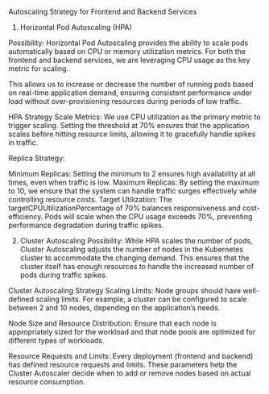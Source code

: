 Autoscaling Strategy for Frontend and Backend Services

1. Horizontal Pod Autoscaling (HPA)

Possibility: Horizontal Pod Autoscaling provides the ability to scale pods automatically based on CPU or memory utilization metrics. For both the frontend and backend services, we are leveraging CPU usage as the key metric for scaling.

This allows us to increase or decrease the number of running pods based on real-time application demand, ensuring consistent performance under load without over-provisioning resources during periods of low traffic.

HPA Strategy
Scale Metrics: We use CPU utilization as the primary metric to trigger scaling. Setting the threshold at 70% ensures that the application scales before hitting resource limits, allowing it to gracefully handle spikes in traffic.

Replica Strategy:

Minimum Replicas: Setting the minimum to 2 ensures high availability at all times, even when traffic is low.
Maximum Replicas: By setting the maximum to 10, we ensure that the system can handle traffic surges effectively while controlling resource costs.
Target Utilization: The targetCPUUtilizationPercentage of 70% balances responsiveness and cost-efficiency. Pods will scale when the CPU usage exceeds 70%, preventing performance degradation during traffic spikes.


2. Cluster Autoscaling
Possibility: While HPA scales the number of pods, Cluster Autoscaling adjusts the number of nodes in the Kubernetes cluster to accommodate the changing demand. This ensures that the cluster itself has enough resources to handle the increased number of pods during traffic spikes.

Cluster Autoscaling Strategy
Scaling Limits: Node groups should have well-defined scaling limits. For example, a cluster can be configured to scale between 2 and 10 nodes, depending on the application’s needs.

Node Size and Resource Distribution: Ensure that each node is appropriately sized for the workload and that node pools are optimized for different types of workloads.

Resource Requests and Limits: Every deployment (frontend and backend) has defined resource requests and limits. These parameters help the Cluster Autoscaler decide when to add or remove nodes based on actual resource consumption.